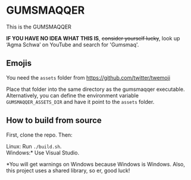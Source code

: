 # GUMSMAQQER
This is the GUMSMAQQER

**IF YOU HAVE NO IDEA WHAT THIS IS**, ~~consider yourself lucky~~, look up ‘Agma Schwa’ on YouTube and search for 'Gumsmaq'.

## Emojis
You need the `assets` folder from https://github.com/twitter/twemoji  

Place that folder into the same directory as the gumsmaqqer executable. Alternatively, you can define the environment variable `GUMSMAQQER_ASSETS_DIR` and have it point to the `assets` folder.

## How to build from source
First, clone the repo. Then:

Linux: Run `./build.sh`.\
Windows:\* Use Visual Studio.

\*You will get warnings on Windows because Windows is Windows. Also, this project uses a shared library, so er, good luck!
